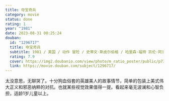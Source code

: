 ```yaml
---
title: 夺宝奇兵
category: movie
status: done
rating: 1
year: "1981"
date: 2023-08-31 00:25:24
douban:
  id: "1296717"
  title: 夺宝奇兵
  subtitle: 1981 / 美国 / 动作 冒险 / 史蒂文·斯皮尔伯格 / 哈里森·福特 凯伦·阿兰
  rating: 7.9
  cover: https://img2.doubanio.com/view/photo/m_ratio_poster/public/p735571282.jpg
  link: https://movie.douban.com/subject/1296717/
---
```


太没意思，无聊哭了。十分狗血俗套的英雄美人的故事情节，简单的包装上美式伟大正义和邪恶纳粹的对抗。也就某些视觉效果值得一提。看起来毫无波澜和心智负担，适龄1岁儿童以上。